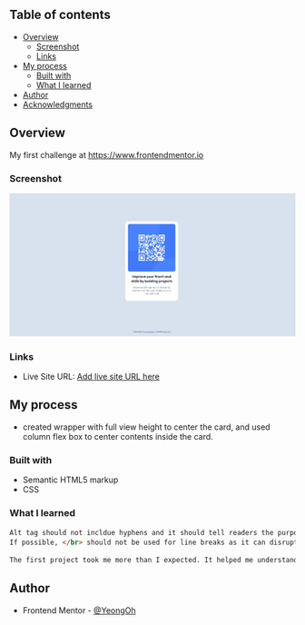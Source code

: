 ## Table of contents

- [Overview](#overview)
  - [Screenshot](#screenshot)
  - [Links](#links)
- [My process](#my-process)
  - [Built with](#built-with)
  - [What I learned](#what-i-learned)
- [Author](#author)
- [Acknowledgments](#acknowledgments)

## Overview

My first challenge at https://www.frontendmentor.io

### Screenshot

![project image](./screenshot.JPG)

### Links

- Live Site URL: [Add live site URL here](https://your-live-site-url.com)

## My process

- created wrapper with full view height to center the card, and used column flex box to center contents inside the card.

### Built with

- Semantic HTML5 markup
- CSS

### What I learned

```HTML
Alt tag should not incldue hyphens and it should tell readers the purpose of the image. Do not include image, photo in alt tag.
If possible, </br> should not be used for line breaks as it can disrupt screen readers when reading the paragraph.
```

```css
The first project took me more than I expected. It helped me understand width and height of CSS more. Setting HTML font size 62.5% have compatibility issues with third-party libraries and possibly cause problems in the future.
```

## Author

- Frontend Mentor - [@YeongOh](https://www.frontendmentor.io/profile/YeongOh)
